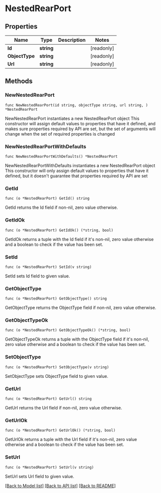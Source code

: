 # NestedRearPort

## Properties

Name | Type | Description | Notes
------------ | ------------- | ------------- | -------------
**Id** | **string** |  | [readonly] 
**ObjectType** | **string** |  | [readonly] 
**Url** | **string** |  | [readonly] 

## Methods

### NewNestedRearPort

`func NewNestedRearPort(id string, objectType string, url string, ) *NestedRearPort`

NewNestedRearPort instantiates a new NestedRearPort object
This constructor will assign default values to properties that have it defined,
and makes sure properties required by API are set, but the set of arguments
will change when the set of required properties is changed

### NewNestedRearPortWithDefaults

`func NewNestedRearPortWithDefaults() *NestedRearPort`

NewNestedRearPortWithDefaults instantiates a new NestedRearPort object
This constructor will only assign default values to properties that have it defined,
but it doesn't guarantee that properties required by API are set

### GetId

`func (o *NestedRearPort) GetId() string`

GetId returns the Id field if non-nil, zero value otherwise.

### GetIdOk

`func (o *NestedRearPort) GetIdOk() (*string, bool)`

GetIdOk returns a tuple with the Id field if it's non-nil, zero value otherwise
and a boolean to check if the value has been set.

### SetId

`func (o *NestedRearPort) SetId(v string)`

SetId sets Id field to given value.


### GetObjectType

`func (o *NestedRearPort) GetObjectType() string`

GetObjectType returns the ObjectType field if non-nil, zero value otherwise.

### GetObjectTypeOk

`func (o *NestedRearPort) GetObjectTypeOk() (*string, bool)`

GetObjectTypeOk returns a tuple with the ObjectType field if it's non-nil, zero value otherwise
and a boolean to check if the value has been set.

### SetObjectType

`func (o *NestedRearPort) SetObjectType(v string)`

SetObjectType sets ObjectType field to given value.


### GetUrl

`func (o *NestedRearPort) GetUrl() string`

GetUrl returns the Url field if non-nil, zero value otherwise.

### GetUrlOk

`func (o *NestedRearPort) GetUrlOk() (*string, bool)`

GetUrlOk returns a tuple with the Url field if it's non-nil, zero value otherwise
and a boolean to check if the value has been set.

### SetUrl

`func (o *NestedRearPort) SetUrl(v string)`

SetUrl sets Url field to given value.



[[Back to Model list]](../README.md#documentation-for-models) [[Back to API list]](../README.md#documentation-for-api-endpoints) [[Back to README]](../README.md)



